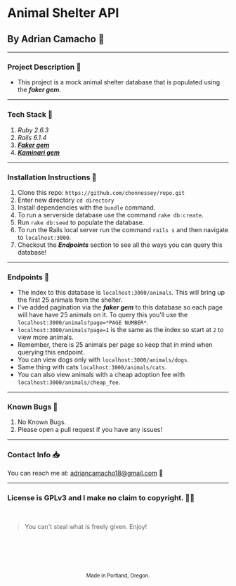 # Animal Shelter API
## By Adrian Camacho :electric_plug:

---

### Project Description :pencil:

* This project is a mock animal shelter database that is populated using the _**faker gem**_.
---
### Tech Stack :floppy_disk:
1. _Ruby 2.6.3_
2. _Rails 6.1.4_
3. _**[Faker gem](https://github.com/faker-ruby/faker)**_
4. _**[Kaminari gem](https://github.com/kaminari/kaminari)**_
---
### Installation Instructions :pushpin:
1. Clone this repo: `https://github.com/chonnessey/repo.git`
2. Enter new directory `cd directory`
3. Install dependencies with the `bundle` command.
4. To run a serverside database use the command `rake db:create`.
6. Run `rake db:seed` to populate the database.
5. To run the Rails local server run the command `rails s` and then navigate to `localhost:3000`.
6. Checkout the _**Endpoints**_ section to see all the ways you can query this database!
---
### Endpoints :stop_sign:
* The index to this database is `localhost:3000/animals`. This will bring up the first 25 animals from the shelter.
* I've added pagination via the _**faker gem**_ to this database so each page will have have 25 animals on it. To query this you'll use the `localhost:3000/animals?page=*PAGE NUMBER*`.
* `localhost:3000/animals?page=1` is the same as the index so start at `2` to view more animals.
* Remember, there is 25 animals per page so keep that in mind when querying this endpoint.
* You can view dogs only with `localhost:3000/animals/dogs`.
* Same thing with cats `localhost:3000/animals/cats`.
* You can also view animals with a cheap adoption fee with `localhost:3000/animals/cheap_fee`.
___
### Known Bugs :bug:
1. No Known Bugs.
2. Please open a pull request if you have any issues!
---
### Contact Info :inbox_tray:

You can reach me at: <adriancamacho18@gmail.com> :rocket:
___
### License is GPLv3 and I make no claim to copyright. :guardsman:
<br />

> You can't steal what is freely given. Enjoy!

<br />
<br />
<br />
<br />
<p align="center">
  <small>Made in Portland, Oregon.</small>
</p>
